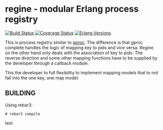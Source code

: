 regine - modular Erlang process registry
========================================
[![Build Status][travis badge]][travis]
[![Coverage Status][coveralls badge]][coveralls]
[![Erlang Versions][erlang version badge]][travis]

This is process registry similar to [gproc][1]. The difference is that gproc complete handles the
logic of mapping key to pids and vice versa. Regine on the other hand only deals with the
association of key to pids. The reverse direction and some other mapping functions have to
be supplied by the developer through a callback module.

This the developer to full flexibility to implement mapping models that to not fall into the
one key, one map model.

BUILDING
--------

Using rebar3:

    # rebar3 compile


[1]: https://github.com/uwiger/gproc
test
<!-- Badges -->
[travis]: https://travis-ci.com/travelping/regine
[travis badge]: https://img.shields.io/travis/com/travelping/regine/master.svg?style=flat-square
[coveralls]: https://coveralls.io/github/travelping/regine
[coveralls badge]: https://img.shields.io/coveralls/travelping/regine/master.svg?style=flat-square
[erlang version badge]: https://img.shields.io/badge/erlang-R19.1%20to%2022.1-blue.svg?style=flat-square
